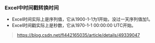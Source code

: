 ### Excel中时间戳转换时间

* Excel时间实际上是序列值，它从1900-1-1为1开始，没过一天序列值加1。
* Excel时间戳实际上是秒数，它从1970-1-1 00:00:00 UTC开始。

> https://blog.csdn.net/fl442165035/article/details/49339047

